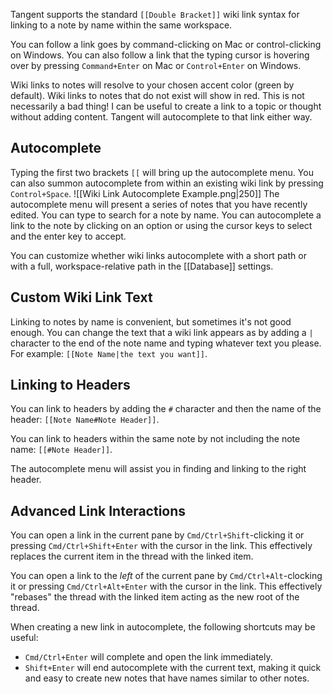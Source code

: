 Tangent supports the standard `[[Double Bracket]]` wiki link syntax for linking to a note by name within the same workspace.

You can follow a link goes by command-clicking on Mac or control-clicking on Windows. You can also follow a link that the typing cursor is hovering over by pressing `Command+Enter` on Mac or `Control+Enter` on Windows.

Wiki links to notes will resolve to your chosen accent color (green by default). Wiki links to notes that do not exist will show in red. This is not necessarily a bad thing! I can be useful to create a link to a topic or thought without adding content. Tangent will autocomplete to that link either way.

## Autocomplete
Typing the first two brackets `[[` will bring up the autocomplete menu. You can also summon autocomplete from within an existing wiki link by pressing `Control+Space`.
![[Wiki Link Autocomplete Example.png|250]]
The autocomplete menu will present a series of notes that you have recently edited. You can type to search for a note by name. You can autocomplete a link to the note by clicking on an option or using the cursor keys to select and the enter key to accept.

You can customize whether wiki links autocomplete with a short path or with a full, workspace-relative path in the [[Database]] settings.

## Custom Wiki Link Text
Linking to notes by name is convenient, but sometimes it's not good enough. You can change the text that a wiki link appears as by adding a `|` character to the end of the note name and typing whatever text you please. For example: `[[Note Name|the text you want]]`.

## Linking to Headers
You can link to headers by adding the `#` character and then the name of the header: `[[Note Name#Note Header]]`.

You can link to headers within the same note by not including the note name: `[[#Note Header]]`.

The autocomplete menu will assist you in finding and linking to the right header.

## Advanced Link Interactions
You can open a link in the current pane by `Cmd/Ctrl+Shift`-clicking it or pressing `Cmd/Ctrl+Shift+Enter` with the cursor in the link. This effectively replaces the current item in the thread with the linked item.

You can open a link to the _left_ of the current pane by `Cmd/Ctrl+Alt`-clocking it or pressing `Cmd/Ctrl+Alt+Enter` with the cursor in the link. This effectively "rebases" the thread with the linked item acting as the new root of the thread.

When creating a new link in autocomplete, the following shortcuts may be useful:
* `Cmd/Ctrl+Enter` will complete and open the link immediately.
* `Shift+Enter` will end autocomplete with the current text, making it quick and easy to create new notes that have names similar to other notes.